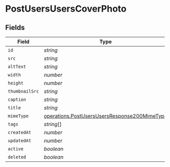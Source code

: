 # PostUsersUsersCoverPhoto


## Fields

| Field                                                                                                        | Type                                                                                                         | Required                                                                                                     | Description                                                                                                  |
| ------------------------------------------------------------------------------------------------------------ | ------------------------------------------------------------------------------------------------------------ | ------------------------------------------------------------------------------------------------------------ | ------------------------------------------------------------------------------------------------------------ |
| `id`                                                                                                         | *string*                                                                                                     | :heavy_minus_sign:                                                                                           | N/A                                                                                                          |
| `src`                                                                                                        | *string*                                                                                                     | :heavy_minus_sign:                                                                                           | N/A                                                                                                          |
| `altText`                                                                                                    | *string*                                                                                                     | :heavy_minus_sign:                                                                                           | N/A                                                                                                          |
| `width`                                                                                                      | *number*                                                                                                     | :heavy_minus_sign:                                                                                           | N/A                                                                                                          |
| `height`                                                                                                     | *number*                                                                                                     | :heavy_minus_sign:                                                                                           | N/A                                                                                                          |
| `thumbnailSrc`                                                                                               | *string*                                                                                                     | :heavy_minus_sign:                                                                                           | N/A                                                                                                          |
| `caption`                                                                                                    | *string*                                                                                                     | :heavy_minus_sign:                                                                                           | N/A                                                                                                          |
| `title`                                                                                                      | *string*                                                                                                     | :heavy_minus_sign:                                                                                           | N/A                                                                                                          |
| `mimeType`                                                                                                   | [operations.PostUsersUsersResponse200MimeType](../../models/operations/postusersusersresponse200mimetype.md) | :heavy_minus_sign:                                                                                           | N/A                                                                                                          |
| `tags`                                                                                                       | *string*[]                                                                                                   | :heavy_minus_sign:                                                                                           | N/A                                                                                                          |
| `createdAt`                                                                                                  | *number*                                                                                                     | :heavy_minus_sign:                                                                                           | N/A                                                                                                          |
| `updatedAt`                                                                                                  | *number*                                                                                                     | :heavy_minus_sign:                                                                                           | N/A                                                                                                          |
| `active`                                                                                                     | *boolean*                                                                                                    | :heavy_minus_sign:                                                                                           | N/A                                                                                                          |
| `deleted`                                                                                                    | *boolean*                                                                                                    | :heavy_minus_sign:                                                                                           | N/A                                                                                                          |